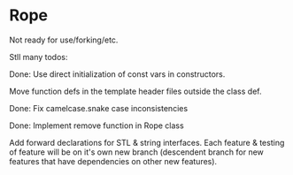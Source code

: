 # Rope

Not ready for use/forking/etc.

Stll many todos:

  Done: Use direct initialization of const vars in constructors.

  Move function defs in the template header files outside the class def.

  Done: Fix camelcase.snake case inconsistencies

  Done: Implement remove function in Rope class

  Add forward declarations for STL & string interfaces.
     Each feature & testing of feature will be on it's own new branch (descendent branch
     for new features that have dependencies on other new features).
